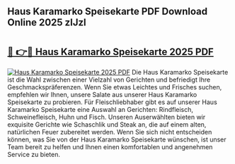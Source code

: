 ## Haus Karamarko Speisekarte PDF Download Online 2025 zIJzl

# <h2><a href="http://gcdlbc3.nevu.top/?p=Haus+Karamarko+Speisekarte">🔗 👉🔴 Haus Karamarko Speisekarte 2025 PDF</a></h2>

[![Haus Karamarko Speisekarte 2025 PDF](https://i.imgur.com/dBaPXMq.png)](http://gcdlbc3.nevu.top/?p=Haus+Karamarko+Speisekarte)
Die Haus Karamarko Speisekarte ist die Wahl zwischen einer Vielzahl von Gerichten und befriedigt Ihre Geschmackspräferenzen. Wenn Sie etwas Leichtes und Frisches suchen, empfehlen wir Ihnen, unsere Salate aus unserer Haus Karamarko Speisekarte zu probieren. Für Fleischliebhaber gibt es auf unserer Haus Karamarko Speisekarte eine Auswahl an Gerichten: Rindfleisch, Schweinefleisch, Huhn und Fisch. Unseren Auserwählten bieten wir exquisite Gerichte wie Schaschlik und Steak an, die auf einem alten, natürlichen Feuer zubereitet werden. Wenn Sie sich nicht entscheiden können, was Sie von der Haus Karamarko Speisekarte wünschen, ist unser Team bereit zu helfen und Ihnen einen komfortablen und angenehmen Service zu bieten.
